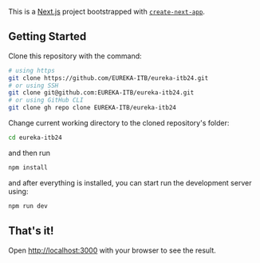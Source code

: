 This is a [Next.js](https://nextjs.org/) project bootstrapped with [`create-next-app`](https://github.com/vercel/next.js/tree/canary/packages/create-next-app).

## Getting Started

Clone this repository with the command:

```bash
# using https
git clone https://github.com/EUREKA-ITB/eureka-itb24.git
# or using SSH
git clone git@github.com:EUREKA-ITB/eureka-itb24.git
# or using GitHub CLI
git clone gh repo clone EUREKA-ITB/eureka-itb24
```

Change current working directory to the cloned repository's folder:

```bash
cd eureka-itb24
```

and then run

```bash
npm install
```

and after everything is installed, you can start run the development server using:

```bash
npm run dev
```

## That's it!

Open [http://localhost:3000](http://localhost:3000) with your browser to see the result.
